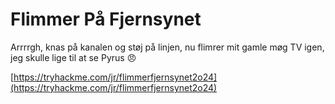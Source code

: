 # Flimmer På Fjernsynet

Arrrrgh, knas på kanalen og støj på linjen, nu flimrer mit gamle møg TV igen, jeg skulle lige til at se Pyrus 😠

[https://tryhackme.com/jr/flimmerfjernsynet2o24](https://tryhackme.com/jr/flimmerfjernsynet2o24)
